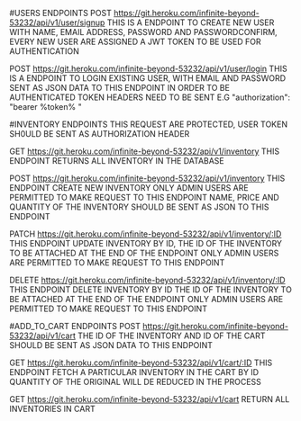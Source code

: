 #USERS ENDPOINTS
POST https://git.heroku.com/infinite-beyond-53232/api/v1/user/signup
THIS IS A ENDPOINT TO CREATE NEW USER WITH NAME, EMAIL ADDRESS, PASSWORD AND PASSWORDCONFIRM,
EVERY NEW USER ARE ASSIGNED A JWT TOKEN TO BE USED FOR AUTHENTICATION 

POST https://git.heroku.com/infinite-beyond-53232/api/v1/user/login
THIS IS A ENDPOINT TO LOGIN EXISTING USER, WITH EMAIL AND PASSWORD SENT AS JSON DATA TO THIS ENDPOINT
IN ORDER TO BE AUTHENTICATED TOKEN HEADERS NEED TO BE SENT E.G
 "authorization": "bearer %token% "

#INVENTORY ENDPOINTS
THIS REQUEST ARE PROTECTED, USER TOKEN SH0ULD BE SENT AS AUTHORIZATION HEADER

GET https://git.heroku.com/infinite-beyond-53232/api/v1/inventory
THIS ENDPOINT RETURNS ALL INVENTORY IN THE DATABASE

POST https://git.heroku.com/infinite-beyond-53232/api/v1/inventory
THIS ENDPOINT CREATE NEW INVENTORY
ONLY ADMIN USERS ARE PERMITTED TO MAKE REQUEST TO THIS ENDPOINT
NAME, PRICE AND QUANTITY OF THE INVENTORY SHOULD BE SENT AS JSON TO THIS ENDPOINT

PATCH https://git.heroku.com/infinite-beyond-53232/api/v1/inventory/:ID
THIS ENDPOINT UPDATE INVENTORY BY ID,
THE ID OF THE INVENTORY TO BE ATTACHED AT THE END OF THE ENDPOINT
ONLY ADMIN USERS ARE PERMITTED TO MAKE REQUEST TO THIS ENDPOINT

DELETE https://git.heroku.com/infinite-beyond-53232/api/v1/inventory/:ID
THIS ENDPOINT DELETE INVENTORY BY ID
THE ID OF THE INVENTORY TO BE ATTACHED AT THE END OF THE ENDPOINT
ONLY ADMIN USERS ARE PERMITTED TO MAKE REQUEST TO THIS ENDPOINT

#ADD_TO_CART ENDPOINTS
POST https://git.heroku.com/infinite-beyond-53232/api/v1/cart
THE ID OF THE INVENTORY AND ID OF THE CART SHOULD BE SENT AS JSON DATA TO THIS ENDPOINT

GET https://git.heroku.com/infinite-beyond-53232/api/v1/cart/:ID
THIS ENDPOINT FETCH A PARTICULAR INVENTORY IN THE CART BY ID
QUANTITY OF THE ORIGINAL WILL DE REDUCED IN THE PROCESS

GET https://git.heroku.com/infinite-beyond-53232/api/v1/cart
RETURN ALL INVENTORIES IN CART